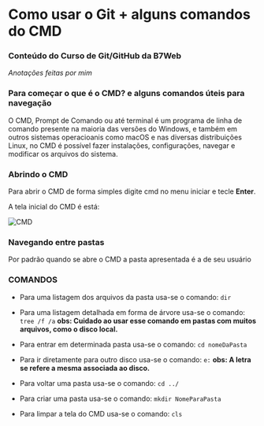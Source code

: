 # Como usar o Git + alguns comandos do CMD


### Conteúdo do Curso de Git/GitHub da B7Web
_Anotações feitas por mim_

### Para começar o que é o CMD? e alguns comandos úteis para navegação

O CMD, Prompt de Comando ou até terminal é um programa de linha de comando presente na maioria das versões do Windows, e também 
em outros sistemas operacioanis como macOS e nas diversas distribuições Linux, no CMD é possível fazer instalações, configurações, 
navegar e modificar os arquivos do sistema. 

### Abrindo o CMD
Para abrir o CMD de forma simples digite cmd no menu iniciar e tecle **Enter**.  

A tela inicial do CMD é está:

<img src="https://www.oficinadanet.com.br/imagens/post/28262/750xNxcmd.jpg.pagespeed.ic.dab252d87f.jpg" alt="CMD" />

### Navegando entre pastas 
Por padrão quando se abre o CMD a pasta apresentada é a de seu usuário 
### COMANDOS

* Para uma listagem dos arquivos da pasta usa-se o comando: `dir`

* Para uma listagem detalhada em forma de árvore usa-se o comando: `tree /f /a` **obs: Cuidado ao usar esse comando em pastas com muitos arquivos, como o disco local.**

* Para entrar em determinada pasta usa-se o comando: `cd nomeDaPasta`

* Para ir diretamente para outro disco usa-se o comando: `e:` **obs: A letra se refere a mesma associada ao disco.**

* Para voltar uma pasta usa-se o comando: `cd ../`

* Para criar uma pasta usa-se o comando: `mkdir NomeParaPasta`

* Para limpar a tela do CMD usa-se o comando: `cls`

